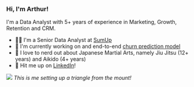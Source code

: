 ### Hi, I'm Arthur! 

I'm a Data Analyst with 5+ years of experience in Marketing, Growth, Retention and CRM. 

- 👨‍💻 I'm a Senior Data Analyst at [SumUp](sumup.com)
- 🤖 I'm currently working on and end-to-end [churn prediction model](https://github.com/arthurcab/churn-prediction)
- 🥋 I love to nerd out about Japanese Martial Arts, namely Jiu Jitsu (12+ years) and Aikido (4+ years)
- 📩 Hit me up on [LinkedIn](https://www.linkedin.com/in/arthur-cab/)!



![](https://github.com/arthurcab/arthurcab/blob/main/triangulo%20montada.gif)
_This is me setting up a triangle from the mount!_


